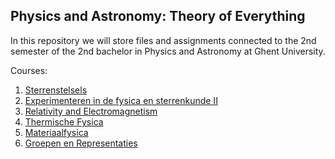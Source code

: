 ## Physics and Astronomy: Theory of Everything
In this repository we will store files and assignments connected to the 2nd semester of the 2nd bachelor in Physics and Astronomy at Ghent University. 

Courses:
  1. [Sterrenstelsels](sterrenstelsels)
  2. [Experimenteren in de fysica en sterrenkunde II](experimenteren-2)
  3. [Relativity and Electromagnetism](relativity-and-electromagnetism)
  4. [Thermische Fysica](thermische-fysica)
  5. [Materiaalfysica](materiaalfysica)
  6. [Groepen en Representaties](groepen-en-representaties)
